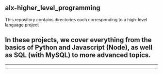 ## alx-higher_level_programming

This repository contains directories each corresponding to a high-level language project

In these projects, we cover everything from the basics of Python and Javascript (Node), as well as SQL (with MySQL) to more advanced topics.
---------------------------------
---------------------------------

-----------------------------------------------
